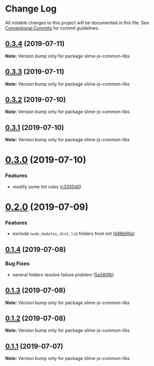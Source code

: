# Change Log

All notable changes to this project will be documented in this file.
See [Conventional Commits](https://conventionalcommits.org) for commit guidelines.

## [0.3.4](https://github.com/project-slime/js-common-libs/compare/v0.3.3...v0.3.4) (2019-07-11)

**Note:** Version bump only for package slime-js-common-libs





## [0.3.3](https://github.com/project-slime/js-common-libs/compare/v0.3.2...v0.3.3) (2019-07-11)

**Note:** Version bump only for package slime-js-common-libs





## [0.3.2](https://github.com/project-slime/js-common-libs/compare/v0.3.1...v0.3.2) (2019-07-10)

**Note:** Version bump only for package slime-js-common-libs





## [0.3.1](https://github.com/project-slime/js-common-libs/compare/v0.3.0...v0.3.1) (2019-07-10)

**Note:** Version bump only for package slime-js-common-libs





# [0.3.0](https://github.com/project-slime/js-common-libs/compare/v0.2.0...v0.3.0) (2019-07-10)


### Features

* modify some lint rules ([c3355d0](https://github.com/project-slime/js-common-libs/commit/c3355d0))





# [0.2.0](https://github.com/project-slime/js-common-libs/compare/v0.1.4...v0.2.0) (2019-07-09)


### Features

* exclude `node_modules`, `dist`, `lib` folders from lint ([b88b66a](https://github.com/project-slime/js-common-libs/commit/b88b66a))





## [0.1.4](https://github.com/project-slime/js-common-libs/compare/v0.1.3...v0.1.4) (2019-07-08)


### Bug Fixes

* several folders resolve failure problem ([5a580fb](https://github.com/project-slime/js-common-libs/commit/5a580fb))





## [0.1.3](https://github.com/project-slime/js-common-libs/compare/v0.1.2...v0.1.3) (2019-07-08)

**Note:** Version bump only for package slime-js-common-libs





## [0.1.2](https://github.com/project-slime/js-common-libs/compare/v0.1.1...v0.1.2) (2019-07-08)

**Note:** Version bump only for package slime-js-common-libs





## [0.1.1](https://github.com/project-slime/js-common-libs/compare/v0.1.0...v0.1.1) (2019-07-07)

**Note:** Version bump only for package slime-js-common-libs

